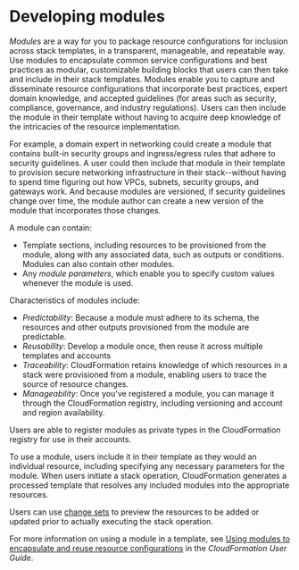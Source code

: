 # Developing modules<a name="modules"></a>

*Module*s are a way for you to package resource configurations for inclusion across stack templates, in a transparent, manageable, and repeatable way\. Use modules to encapsulate common service configurations and best practices as modular, customizable building blocks that users can then take and include in their stack templates\. Modules enable you to capture and disseminate resource configurations that incorporate best practices, expert domain knowledge, and accepted guidelines \(for areas such as security, compliance, governance, and industry regulations\)\. Users can then include the module in their template without having to acquire deep knowledge of the intricacies of the resource implementation\.

For example, a domain expert in networking could create a module that contains built\-in security groups and ingress/egress rules that adhere to security guidelines\. A user could then include that module in their template to provision secure networking infrastructure in their stack\-\-without having to spend time figuring out how VPCs, subnets, security groups, and gateways work\. And because modules are versioned, if security guidelines change over time, the module author can create a new version of the module that incorporates those changes\.

A module can contain:
+ Template sections, including resources to be provisioned from the module, along with any associated data, such as outputs or conditions\. Modules can also contain other modules\.
+ Any *module parameters*, which enable you to specify custom values whenever the module is used\.

Characteristics of modules include:
+ *Predictability*: Because a module must adhere to its schema, the resources and other outputs provisioned from the module are predictable\.
+ *Reusability*: Develop a module once, then reuse it across multiple templates and accounts
+ *Traceability*: CloudFormation retains knowledge of which resources in a stack were provisioned from a module, enabling users to trace the source of resource changes\.
+ *Manageability*: Once you've registered a module, you can manage it through the CloudFormation registry, including versioning and account and region availability\.

Users are able to register modules as private types in the CloudFormation registry for use in their accounts\.

To use a module, users include it in their template as they would an individual resource, including specifying any necessary parameters for the module\. When users initiate a stack operation, CloudFormation generates a processed template that resolves any included modules into the appropriate resources\. 

Users can use [change sets](https://docs.aws.amazon.com/AWSCloudFormation/latest/UserGuide/using-cfn-updating-stacks-changesets.html) to preview the resources to be added or updated prior to actually executing the stack operation\. 

For more information on using a module in a template, see [Using modules to encapsulate and reuse resource configurations](https://docs.aws.amazon.com/AWSCloudFormation/latest/UserGuide/modules.html) in the *CloudFormation User Guide*\.